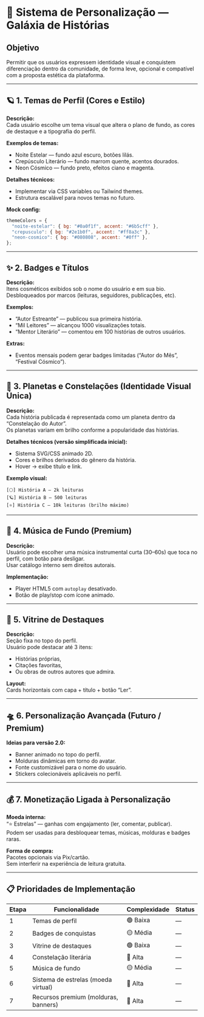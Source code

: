 # 🌌 **Sistema de Personalização — Galáxia de Histórias**

## Objetivo
Permitir que os usuários expressem identidade visual e conquistem diferenciação dentro da comunidade, de forma leve, opcional e compatível com a proposta estética da plataforma.

---

## 🪐 1. Temas de Perfil (Cores e Estilo)

**Descrição:**  
Cada usuário escolhe um tema visual que altera o plano de fundo, as cores de destaque e a tipografia do perfil.  

**Exemplos de temas:**
- Noite Estelar — fundo azul escuro, botões lilás.  
- Crepúsculo Literário — fundo marrom quente, acentos dourados.  
- Neon Cósmico — fundo preto, efeitos ciano e magenta.

**Detalhes técnicos:**
- Implementar via CSS variables ou Tailwind themes.  
- Estrutura escalável para novos temas no futuro.

**Mock config:**
```js
themeColors = {
  "noite-estelar": { bg: "#0a0f1f", accent: "#6b5cff" },
  "crepusculo": { bg: "#2e1b0f", accent: "#ff8a3c" },
  "neon-cosmico": { bg: "#080808", accent: "#0ff" },
};
```

---

## ✨ 2. Badges e Títulos

**Descrição:**  
Itens cosméticos exibidos sob o nome do usuário e em sua bio.  
Desbloqueados por marcos (leituras, seguidores, publicações, etc).

**Exemplos:**
- “Autor Estreante” — publicou sua primeira história.  
- “Mil Leitores” — alcançou 1000 visualizações totais.  
- “Mentor Literário” — comentou em 100 histórias de outros usuários.  

**Extras:**
- Eventos mensais podem gerar badges limitadas (“Autor do Mês”, “Festival Cósmico”).  

---

## 🌠 3. Planetas e Constelações (Identidade Visual Única)

**Descrição:**  
Cada história publicada é representada como um planeta dentro da “Constelação do Autor”.  
Os planetas variam em brilho conforme a popularidade das histórias.

**Detalhes técnicos (versão simplificada inicial):**
- Sistema SVG/CSS animado 2D.  
- Cores e brilhos derivados do gênero da história.  
- Hover → exibe título e link.  

**Exemplo visual:**
```
[🌕] História A — 2k leituras  
[🪐] História B — 500 leituras  
[⭐] História C — 10k leituras (brilho máximo)
```

---

## 💫 4. Música de Fundo (Premium)

**Descrição:**  
Usuário pode escolher uma música instrumental curta (30–60s) que toca no perfil, com botão para desligar.  
Usar catálogo interno sem direitos autorais.

**Implementação:**  
- Player HTML5 com `autoplay` desativado.  
- Botão de play/stop com ícone animado.  

---

## 🌙 5. Vitrine de Destaques

**Descrição:**  
Seção fixa no topo do perfil.  
Usuário pode destacar até 3 itens:
- Histórias próprias,  
- Citações favoritas,  
- Ou obras de outros autores que admira.

**Layout:**  
Cards horizontais com capa + título + botão “Ler”.

---

## 🛸 6. Personalização Avançada (Futuro / Premium)

**Ideias para versão 2.0:**
- Banner animado no topo do perfil.  
- Molduras dinâmicas em torno do avatar.  
- Fonte customizável para o nome do usuário.  
- Stickers colecionáveis aplicáveis no perfil.  

---

## 💰 7. Monetização Ligada à Personalização

**Moeda interna:**  
“⭐ Estrelas” — ganhas com engajamento (ler, comentar, publicar).  
Podem ser usadas para desbloquear temas, músicas, molduras e badges raras.

**Forma de compra:**  
Pacotes opcionais via Pix/cartão.  
Sem interferir na experiência de leitura gratuita.  

---

## 📋 **Prioridades de Implementação**

| Etapa | Funcionalidade | Complexidade | Status |
|-------|----------------|---------------|--------|
| 1 | Temas de perfil | 🟢 Baixa | — |
| 2 | Badges de conquistas | 🟡 Média | — |
| 3 | Vitrine de destaques | 🟢 Baixa | — |
| 4 | Constelação literária | 🔵 Alta | — |
| 5 | Música de fundo | 🟡 Média | — |
| 6 | Sistema de estrelas (moeda virtual) | 🔵 Alta | — |
| 7 | Recursos premium (molduras, banners) | 🔴 Alta | — |
